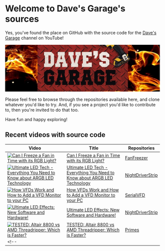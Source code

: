 # Welcome to Dave's Garage's sources

Yes, you've found the place on GitHub with the source code for the [Dave's Garage](https://www.youtube.com/@DavesGarage) channel on YouTube!

[![Dave's Garage](https://github.com/PlummersSoftwareLLC/.github/blob/main/assets/channelbanner.jpg?raw=true)](https://www.youtube.com/@DavesGarage)

Please feel free to browse through the repositories available here, and clone whatever you'd like to try. And, if you see a project you'd like to contribute to, then you're invited to do that too.

Have fun and happy exploring!

## Recent videos with source code

| Video | Title | Repositories |
|-|-|-|
| [![Can I Freeze a Fan in Time with its RGB Light?](https://img.youtube.com/vi/BQIkyfpbUao/default.jpg)](https://youtu.be/BQIkyfpbUao) | [Can I Freeze a Fan in Time with its RGB Light?](https://youtu.be/BQIkyfpbUao) | [FanFreezer](https://github.com/PlummersSoftwareLLC/FanFreezer) |
| [![Ultimate LED Tech - Everything You Need to Know about ARGB LED Technology](https://img.youtube.com/vi/gHsJP5br_ok/default.jpg)](https://youtu.be/gHsJP5br_ok) | [Ultimate LED Tech - Everything You Need to Know about ARGB LED Technology](https://youtu.be/gHsJP5br_ok) | [NightDriverStrip](https://github.com/PlummersSoftwareLLC/NightDriverStrip) |
| [![How VFDs Work and How to Add a VFD Monitor to your PC](https://img.youtube.com/vi/Djeir8s-YMc/default.jpg)](https://youtu.be/Djeir8s-YMc) | [How VFDs Work and How to Add a VFD Monitor to your PC](https://youtu.be/Djeir8s-YMc) | [SerialVFD](https://github.com/PlummersSoftwareLLC/SerialVFD) |-->
| [![Ultimate LED Effects: New Software and Hardware!](https://img.youtube.com/vi/COJnlehBcKw/default.jpg)](https://youtu.be/COJnlehBcKw) | [Ultimate LED Effects: New Software and Hardware!](https://youtu.be/COJnlehBcKw) | [NightDriverStrip](https://github.com/PlummersSoftwareLLC/NightDriverStrip) |
| [![TESTED: Altair 8800 vs AMD Threadripper: Which is Faster?](https://img.youtube.com/vi/6EBLDzGMYyc/default.jpg)](https://youtu.be/6EBLDzGMYyc) | [TESTED: Altair 8800 vs AMD Threadripper: Which is Faster?](https://youtu.be/6EBLDzGMYyc) | [Primes](https://github.com/PlummersSoftwareLLC/Primes) |
<!--| [![<title>](https://img.youtube.com/vi/<id>/default.jpg)](https://youtu.be/<id>) | [<title>](https://youtu.be/<id>) | [<repo>](https://github.com/PlummersSoftwareLLC/<repo>) |-->
